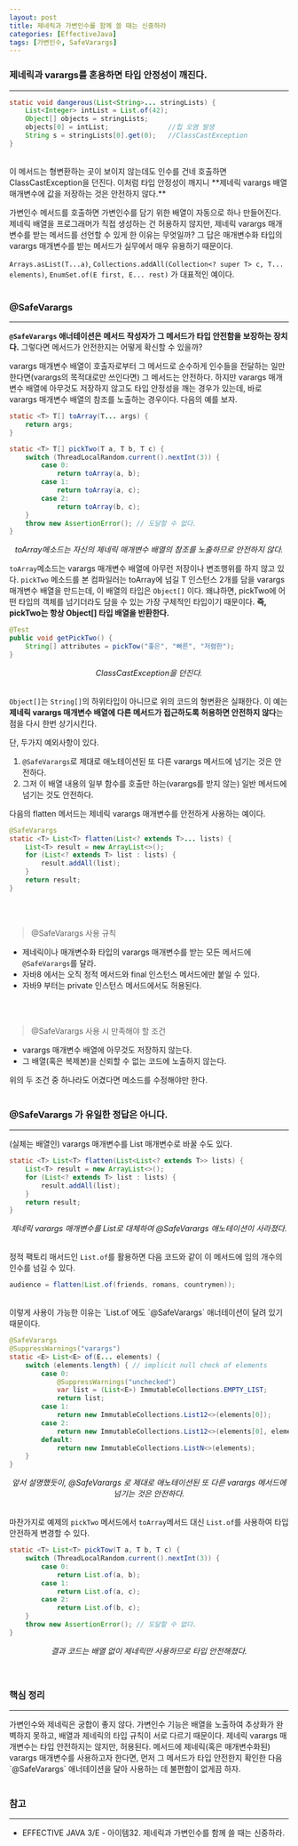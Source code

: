 ```yaml
---
layout: post
title: 제네릭과 가변인수를 함께 쓸 때는 신중하라
categories: [EffectiveJava]
tags: [가변인수, SafeVarargs]
---
```


### 제네릭과 varargs를 혼용하면 타입 안정성이 깨진다.
<hr>

~~~java
static void dangerous(List<String>... stringLists) {
    List<Integer> intList = List.of(42);
    Object[] objects = stringLists;
    objects[0] = intList;               //힙 오염 발생
    String s = stringLists[0].get(0);   //ClassCastException
}
~~~

<br>
이 메서드는 형변환하는 곳이 보이지 않는데도 인수를 건네 호출하면 ClassCastException을 던진다.
이처럼 타입 안정성이 깨지니 **제네릭 varargs 배열 매개변수에 값을 저장하는 것은 안전하지 않다.**

가변인수 메서드를 호출하면 가변인수를 담기 위한 배열이 자동으로 하나 만들어진다.
제네릭 배열을 프로그래머가 직접 생성하는 건 허용하지 않지만, 제네릭 varargs 매개변수를 받는 메서드를 선언할 수 있게 한 이유는 무엇일까?
그 답은 매개변수화 타입의 varargs 매개변수를 받는 메서드가 실무에서 매우 유용하기 때문이다.

`Arrays.asList(T...a)`, `Collections.addAll(Collection<? super T> c, T... elements)`, `EnumSet.of(E first, E... rest)` 가 대표적인 예이다.
<br><br>

### @SafeVarargs
<hr>

**`@SafeVarargs` 애너테이션은 메서드 작성자가 그 메서드가 타입 안전함을 보장하는 장치다.**
그렇다면 메서드가 안전한지는 어떻게 확신할 수 있을까?

varargs 매개변수 배열이 호출자로부터 그 메서드로 순수하게 인수들을 전달하는 일만 한다면(varargs의 목적대로만 쓰인다면) 그 메서드는 안전하다.
하지만 varargs 매개변수 배열에 아무것도 저장하지 않고도 타입 안정성을 깨는 경우가 있는데, 바로 varargs 매개변수 배열의 참조를 노출하는 경우이다.
다음의 예를 보자.

~~~java
static <T> T[] toArray(T... args) {
    return args;
}

static <T> T[] pickTwo(T a, T b, T c) {
    switch (ThreadLocalRandom.current().nextInt(3)) {
        case 0:
            return toArray(a, b);
        case 1:
            return toArray(a, c);
        case 2:
            return toArray(b, c);
    }
    throw new AssertionError(); // 도달할 수 없다.
}
~~~
_<center>toArray메소드는 자신의 제네릭 매개변수 배열의 참조를 노출하므로 안전하지 않다.</center>_

`toArray`메소드는 varargs 매개변수 배열에 아무런 저장이나 변조행위를 하지 않고 있다.
`pickTwo` 메소드를 본 컴파일러는 toArray에 넘길 T 인스턴스 2개를 담을 varargs 매개변수 배열을 만드는데,
이 배열의 타입은 `Object[]` 이다. 
왜냐하면, pickTwo에 어떤 타입의 객체를 넘기더라도 담을 수 있는 가장 구체적인 타입이기 때문이다.
**즉, pickTwo는 항상 Object[] 타입 배열을 반환한다.**

~~~java
@Test
public void getPickTwo() {
    String[] attributes = pickTow("좋은", "빠른", "저렴한");
}
~~~
_<center>ClassCastException을 던진다.</center>_
<br>

`Object[]`는 `String[]`의 하위타입이 아니므로 위의 코드의 형변환은 실패한다.
이 예는 **제네릭 varargs 매개변수 배열에 다른 메서드가 접근하도록 허용하면 안전하지 않다**는 점을 다시 한번 상기시킨다.

단, 두가지 예외사항이 있다.

1. `@SafeVarargs`로 제대로 애노테이션된 또 다른 varargs 메서드에 넘기는 것은 안전하다.
2. 그저 이 배열 내용의 일부 함수를 호출만 하는(varargs를 받지 않는) 일반 메서드에 넘기는 것도 안전하다.

다음의 flatten 메서드는 제네릭 varargs 매개변수를 안전하게 사용하는 예이다.

~~~java
@SafeVarargs
static <T> List<T> flatten(List<? extends T>... lists) {
    List<T> result = new ArrayList<>();
    for (List<? extends T> list : lists) {
        result.addAll(list);
    }
    return result;
}
~~~

<br><br>
   
> @SafeVarargs 사용 규칙

* 제네릭이나 매개변수화 타입의 varargs 매개변수를 받는 모든 메서드에 `@SafeVarargs`를 달라.
* 자바8 에서는 오직 정적 메서드와 final 인스턴스 메서드에만 붙일 수 있다.
* 자바9 부터는 private 인스턴스 메서드에서도 허용된다.
   
<br><br>

> @SafeVarargs 사용 시 만족해야 할 조건

* varargs 매개변수 배열에 아무것도 저장하지 않는다.
* 그 배열(혹은 복제본)을 신뢰할 수 없는 코드에 노출하지 않는다.

위의 두 조건 중 하나라도 어겼다면 메소드를 수정해야만 한다.
<br><br>

### @SafeVarargs 가 유일한 정답은 아니다.
<hr>

(실체는 배열인) varargs 매개변수를 List 매개변수로 바꿀 수도 있다.

~~~java
static <T> List<T> flatten(List<List<? extends T>> lists) {
    List<T> result = new ArrayList<>();
    for (List<? extends T> list : lists) {
        result.addAll(list);
    }
    return result;
}
~~~
_<center>제네릭 varargs 매개변수를 List로 대체하여 @SafeVarargs 애노테이션이 사라졌다.</center>_
<br>

정적 팩토리 매서드인 `List.of`를 활용하면 다음 코드와 같이 이 메서드에 임의 개수의 인수를 넘길 수 있다.

~~~java
audience = flatten(List.of(friends, romans, countrymen));
~~~

<br>
이렇게 사용이 가능한 이유는 `List.of`에도 `@SafeVarargs` 애너테이션이 달려 있기 때문이다.

~~~java
@SafeVarargs
@SuppressWarnings("varargs")
static <E> List<E> of(E... elements) {
    switch (elements.length) { // implicit null check of elements
        case 0:
            @SuppressWarnings("unchecked")
            var list = (List<E>) ImmutableCollections.EMPTY_LIST;
            return list;
        case 1:
            return new ImmutableCollections.List12<>(elements[0]);
        case 2:
            return new ImmutableCollections.List12<>(elements[0], elements[1]);
        default:
            return new ImmutableCollections.ListN<>(elements);
    }
}
~~~
_<center>앞서 설명했듯이, @SafeVarargs 로 제대로 애노테이션된 또 다른 varargs 메서드에 넘기는 것은 안전하다.</center>_
<br>

마찬가지로 예제의 `pickTwo` 메서드에서 `toArray`메서드 대신 `List.of`를 사용하여 타입 안전하게 변경할 수 있다.

~~~java
static <T> List<T> pickTow(T a, T b, T c) {
    switch (ThreadLocalRandom.current().nextInt(3)) {
        case 0:
            return List.of(a, b);
        case 1:
            return List.of(a, c);
        case 2:
            return List.of(b, c);
    }
    throw new AssertionError(); // 도달할 수 없다.
}
~~~
_<center>결과 코드는 배열 없이 제네릭만 사용하므로 타입 안전해졌다.</center>_
<br><br>

### 핵심 정리
<hr>
가변인수와 제네릭은 궁합이 좋지 않다.
가변인수 기능은 배열을 노출하여 추상화가 완벽하지 못하고, 배열과 제네릭의 타입 규칙이 서로 다르기 때문이다.
제네릭 varargs 매개변수는 타입 안전하지는 않지만, 허용된다.
메서드에 제네릭(혹은 매개변수화된) varargs 매개변수를 사용하고자 한다면,
먼저 그 메서드가 타입 안전한지 확인한 다음 `@SafeVarargs` 애너테이션을 달아 사용하는 데 불편함이 없게끔 하자.
<br><br>

### 참고
<hr>

* EFFECTIVE JAVA 3/E - 아이템32. 제네릭과 가변인수를 함께 쓸 때는 신중하라.